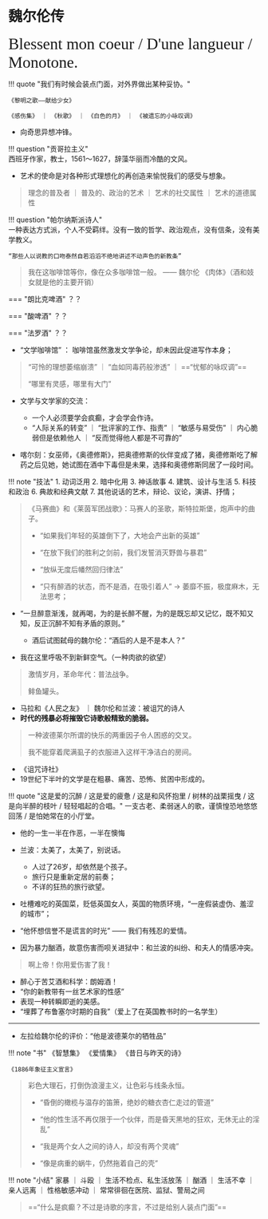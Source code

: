 # 魏尔伦传

<font size = 6 face = "SnellRoundHand" >Blessent mon coeur / D'une langueur / Monotone.</font>

!!! quote "我们有时候会装点门面，对外界做出某种妥协。"

    《黎明之歌——献给少女》

    《感伤集》 ｜ 《秋歌》 ｜ 《白色的月》 ｜ 《被遗忘的小咏叹调》

- 向奇思异想冲锋。

!!! question "贡哥拉主义"  
    西班牙作家，教士，1561～1627，辞藻华丽而冷酷的文风。

- 艺术的使命是对各种形式理想化的再创造来愉悦我们的感受与想象。

> 理念的普及者 ｜ 普及的、政治的艺术 ｜ 艺术的社交属性 ｜ 艺术的道德属性

!!! question "帕尔纳斯派诗人"  
    一种表达方式派，个人不受羁绊。没有一致的哲学、政治观点，没有信条，没有美学教义。

    “那些人以说教的口吻泰然自若滔滔不绝地讲述不动声色的新教条”


> 我在这咖啡馆等你，像在众多咖啡馆一般。 —— 魏尔伦 《肉体》（酒和妓女就是他的主要开销）
>

=== "朗比克啤酒"
    ？？

=== "酸啤酒"
    ？？

=== "法罗酒"
    ？？

- “文学咖啡馆” ： 咖啡馆虽然激发文学争论，却未因此促进写作本身；

> “可怜的理想萎缩崩溃” ｜ “血如同毒药般渗透” ｜ ==“忧郁的咏叹调”==
>
> “哪里有灵感，哪里有大门”

- 文学与文学家的交流：
    - 一个人必须要学会疯癫，才会学会作诗。
    - “人际关系的转变” ｜ “批评家的工作、指责” ｜ “敏感与易受伤” ｜ 内心脆弱但是依赖他人 ｜ “反而觉得他人都是不可靠的”


- 喀尔刻：女巫师，《奥德修斯》，把奥德修斯的伙伴变成了猪，奥德修斯吃了解药之后见她，她试图在酒中下毒但是未果，选择和奥德修斯同居了一段时间。


!!! note "技法"
    1. 动词泛用
    2. 暗中化用
    3. 神话故事
    4. 建筑、设计与生活
    5. 科技和政治
    6. 典故和经典文献
    7. 其他说话的艺术，辩论、议论，演讲、抒情；

> 《马赛曲》和《莱茵军团战歌》：马赛人的圣歌，斯特拉斯堡，炮声中的曲子。
>
> - “如果我们年轻的英雄倒下了，大地会产出新的英雄”
>
> - “在放下我们的胜利之剑前，我们发誓消灭野兽与暴君”
>
> - “放纵无度后幡然回归律法”
>
> - “只有醉酒的状态，而不是酒，在吸引着人” -> 萎靡不振，极度麻木，无法思考；

- “一旦醉意渐浅，就再喝，为的是长醉不醒，为的是既忘却又记忆，既不知又知，反正沉醉不知有矛盾的原则。”
    - 酒后试图弑母的魏尔伦：“酒后的人是不是本人？”


- 我在这里呼吸不到新鲜空气。（一种肉欲的欲望）
> 激情岁月，革命年代：普法战争。
>
> 鲱鱼罐头。
- 马拉和《人民之友》 ｜ 魏尔伦和兰波：被诅咒的诗人
- **时代的残暴必将摧毁它诗歌般精致的脆弱。**
> 一种波德莱尔所谓的快乐的两重因子令人困惑的交叉。
>
> 我不能穿着爬满虱子的衣服进入这样干净洁白的房间。

- 《诅咒诗社》
- 19世纪下半叶的文学是在粗暴、痛苦、恐怖、贫困中形成的。


!!! quote "这是爱的沉醉  /  这是爱的疲惫  /  这是和风怀抱里  /  树林的战栗摇曳  /  这是向半醉的枝叶  /  轻轻唱起的合唱。"
    一支古老、柔弱迷人的歌，谨慎惶恐地悠悠回荡 / 是怕她常在的小厅堂。

- 他的一生一半在作恶，一半在懊悔


- 兰波：太美了，太美了，别说话。
    - 人过了26岁，却依然是个孩子。
    - 旅行只是重新定居的前奏；
    - 不详的狂热的旅行欲望。

- 吐槽难吃的英国菜，贬低英国女人，英国的物质环境，“一座假装虚伪、羞涩的城市”；
- “他怀想信誉不是谎言的时光” —— 我们有残忍的爱情。
- 因为暴力酗酒，故意伤害而呗关进狱中：和兰波的纠纷、和夫人的情感冲突。


> 啊上帝！你用爱伤害了我！

- 醉心于苦艾酒和科学：朗姆酒！
- “你的新教带有一丝艺术家的性感”
- 表现一种转瞬即逝的美感。
- “埋葬了布鲁塞尔时期的自我”（爱上了在英国教书时的一名学生）

------

- 左拉给魏尔伦的评价：“他是波德莱尔的牺牲品”

!!! note "书"
    《智慧集》 《爱情集》 《昔日与昨天的诗》

    《1886年象征主义宣言》

> 彩色大理石，打倒伪浪漫主义，让色彩与线条永恒。
>
> - “昏倒的橄榄与温存的笛箫，绝妙的糖衣杏仁走过的管道”
>
> - “他的性生活不再仅限于一个伙伴，而是昏天黑地的狂欢，无休无止的淫乱”
>
> - “我是两个女人之间的诗人，却没有两个灵魂”
>
> - “像是病重的蜗牛，仍然拖着自己的壳”



!!! note "小结"
    家暴 ｜ 斗殴 ｜ 生活不检点、私生活放荡 ｜ 酗酒 ｜ 生活不幸 ｜ 亲人远离 ｜ 性格敏感冲动 ｜ 常常徘徊在医院、监狱、警局之间

> ==“什么是疯癫？不过是诗歌的序言，不过是给别人装点门面”==